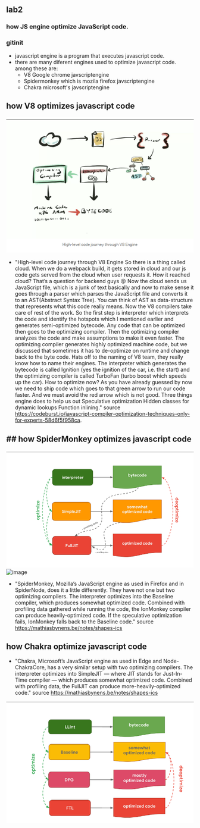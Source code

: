 ## lab2 
### how JS engine optimize JavaScript code.
### gitinit
* javascript engine is a program that executes javascript code.
* there are many diferent engines used to optimize javascript code. among these are:
    * V8  Google chrome javscriptengine
    * Spidermonkey which is mozila firefox javscriptengine
    * Chakra microsoft's javscriptengine
## how V8 optimizes javascript code

![image](https://github.com/danialg6/CS445Assigment/blob/master/lab2/image/v8.PNG)

 * "High-level code journey through V8 Engine
So there is a thing called cloud. When we do a webpack build, it gets stored in cloud and our js code gets served from the cloud when user requests it. How it reached cloud? That’s a question for backend guys 😜
Now the cloud sends us JavaScript file, which is a junk of text basically and now to make sense it goes through a parser which parses the JavaScript file and converts it to an AST(Abstract Syntax Tree). You can think of AST as data-structure that represents what this code really means.
Now the V8 compilers take care of rest of the work. So the first step is interpreter which interprets the code and identify the hotspots which I mentioned earlier and generates semi-optimized bytecode. Any code that can be optimized then goes to the optimizing compiler. Then the optimizing compiler analyzes the code and make assumptions to make it even faster. The optimizing compiler generates highly optimized machine code, but we discussed that sometimes it has to de-optimize on runtime and change back to the byte code. Hats off to the naming of V8 team, they really know how to name their engines. The interpreter which generates the bytecode is called Ignition (yes the ignition of the car, i.e. the start) and the optimizing compiler is called TurboFan (turbo boost which speeds up the car).
How to optimize now?
As you have already guessed by now we need to ship code which goes to that green arrow to run our code faster. And we must avoid the red arrow which is not good.
Three things engine does to help us out
Speculative optimization
Hidden classes for dynamic lookups
Function inlining." source https://codeburst.io/javascript-compiler-optimization-techniques-only-for-experts-58d6f5f958ca.

## ## how SpiderMonkey optimizes javascript code

![image](https://github.com/danialg6/CS445Assigment/blob/master/lab2/image/SpiderMonkey.PNG)
![image]()
* "SpiderMonkey, Mozilla’s JavaScript engine as used in Firefox and in SpiderNode, does it a little differently. They have not one but two optimizing compilers. The interpreter optimizes into the Baseline compiler, which produces somewhat optimized code. Combined with profiling data gathered while running the code, the IonMonkey compiler can produce heavily-optimized code. If the speculative optimization fails, IonMonkey falls back to the Baseline code." source https://mathiasbynens.be/notes/shapes-ics



## how Chakra optimize javascript code
* "Chakra, Microsoft’s JavaScript engine as used in Edge and Node-ChakraCore, has a very similar setup with two optimizing compilers. The interpreter optimizes into SimpleJIT — where JIT stands for Just-In-Time compiler — which produces somewhat optimized code. Combined with profiling data, the FullJIT can produce more-heavily-optimized code." source https://mathiasbynens.be/notes/shapes-ics

![image](https://github.com/danialg6/CS445Assigment/blob/master/lab2/image/Chakra.PNG)



